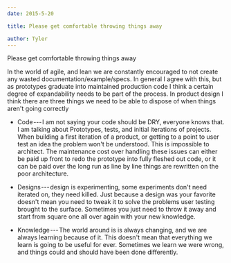 ```yaml
---
date: 2015-5-20

title: Please get comfortable throwing things away

author: Tyler
---
```


Please get comfortable throwing things away

In the world of agile, and lean we are constantly encouraged to not create any wasted documentation/example/specs. In general I agree with this, but as prototypes graduate into maintained production code I think a certain degree of expandability needs to be part of the process. In product design I think there are three things we need to be able to dispose of when things aren't going correctly

- Code --- I am not saying your code should be DRY, everyone knows that. I am talking about Prototypes, tests, and initial iterations of projects. When building a first iteration of a product, or getting to a point to user test an idea the problem won't be understood. This is impossible to architect. The maintenance cost over handling these issues can either be paid up front to redo the prototype into fully fleshed out code, or it can be paid over the long run as line by line things are rewritten on the poor architecture.

- Designs --- design is experimenting, some experiments don't need iterated on, they need killed. Just because a design was your favorite doesn't mean you need to tweak it to solve the problems user testing brought to the surface. Sometimes you just need to throw it away and start from square one all over again with your new knowledge.

- Knowledge --- The world around is is always changing, and we are always learning because of it. This doesn't mean that everything we learn is going to be useful for ever. Sometimes we learn we were wrong, and things could and should have been done differently.
